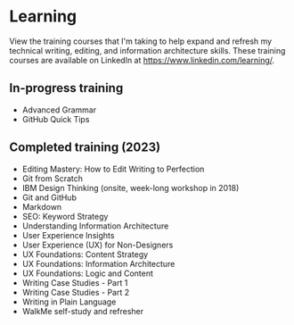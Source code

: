 # Learning

View the training courses that I'm taking to help expand and refresh my technical writing, editing, and information architecture skills. These training courses are available on LinkedIn at <a href="https://www.linkedin.com/learning/" target="_blank">https://www.linkedin.com/learning/</a>.

## In-progress training

* Advanced Grammar
* GitHub Quick Tips

## Completed training (2023)

* Editing Mastery: How to Edit Writing to Perfection
* Git from Scratch
* IBM Design Thinking (onsite, week-long workshop in 2018)
* Git and GitHub
* Markdown
* SEO: Keyword Strategy
* Understanding Information Architecture
* User Experience Insights
* User Experience (UX) for Non-Designers
* UX Foundations: Content Strategy
* UX Foundations: Information Architecture
* UX Foundations: Logic and Content
* Writing Case Studies - Part 1
* Writing Case Studies - Part 2
* Writing in Plain Language
* WalkMe self-study and refresher